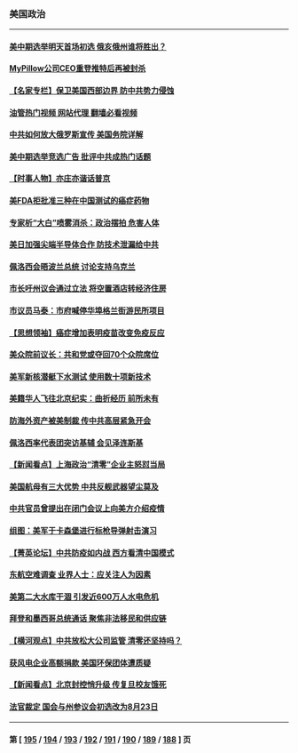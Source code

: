 ### 美国政治
---
#### [美中期选举明天首场初选 俄亥俄州谁将胜出？](../../pages/ncid1078159/n13725682.md?05030845) 
#### [MyPillow公司CEO重登推特后再被封杀](../../pages/ncid1078159/n13725760.md?05030845) 
#### [【名家专栏】保卫美国西部边界 防中共势力侵蚀](../../pages/ncid1078159/n13725525.md?05030845) 
#### [油管热门视频 网站代理 翻墙必看视频](http://209.222.30.114:81/youtube.html?05030845)
#### [中共如何放大俄罗斯宣传 美国务院详解](../../pages/ncid1078159/n13725728.md?05030845) 
#### [美中期选举竞选广告 批评中共成热门话题](../../pages/ncid1078159/n13725722.md?05030845) 
#### [【时事人物】亦庄亦谐话普京](../../pages/ncid1078159/n13717062.md?05030845) 
#### [美FDA拒批准三种在中国测试的癌症药物](../../pages/ncid1078159/n13725655.md?05030845) 
#### [专家析“大白”喷雾消杀：政治摆拍 危害人体](../../pages/ncid1078159/n13725685.md?05030845) 
#### [美日加强尖端半导体合作 防技术泄漏给中共](../../pages/ncid1078159/n13725683.md?05030845) 
#### [佩洛西会晤波兰总统 讨论支持乌克兰](../../pages/ncid1078159/n13725544.md?05030845) 
#### [市长吁州议会通过立法 将空置酒店转经济住房](../../pages/ncid1078159/n13725212.md?05030845) 
#### [市议员马泰：市府喊停华埠格兰街游民所项目](../../pages/ncid1078159/n13725214.md?05030845) 
#### [【思想领袖】癌症增加表明疫苗改变免疫反应](../../pages/ncid1078159/n13723598.md?05030845) 
#### [美众院前议长：共和党或夺回70个众院席位](../../pages/ncid1078159/n13724953.md?05030845) 
#### [美军新核潜艇下水测试  使用数十项新技术](../../pages/ncid1078159/n13724976.md?05030845) 
#### [美籍华人飞往北京纪实：曲折经历 前所未有](../../pages/ncid1078159/n13724892.md?05030845) 
#### [防海外资产被美制裁 传中共高层紧急开会](../../pages/ncid1078159/n13724802.md?05030845) 
#### [佩洛西率代表团突访基辅 会见泽连斯基](../../pages/ncid1078159/n13724678.md?05030845) 
#### [【新闻看点】上海政治“清零”企业主怒怼当局](../../pages/ncid1078159/n13724334.md?05030845) 
#### [美国航母有三大优势 中共反舰武器望尘莫及](../../pages/ncid1078159/n13710322.md?05030845) 
#### [中共官员曾提出在闭门会议上向美方介绍疫情](../../pages/ncid1078159/n13724461.md?05030845) 
#### [组图：美军于卡森堡进行标枪导弹射击演习](../../pages/ncid1078159/n13723972.md?05030845) 
#### [【菁英论坛】中共防疫如内战 西方看清中国模式](../../pages/ncid1078159/n13724211.md?05030845) 
#### [东航空难调查 业界人士：应关注人为因素](../../pages/ncid1078159/n13724333.md?05030845) 
#### [美第二大水库干涸 引发近600万人水电危机](../../pages/ncid1078159/n13724250.md?05030845) 
#### [拜登和墨西哥总统通话 聚焦非法移民和供应链](../../pages/ncid1078159/n13724128.md?05030845) 
#### [【横河观点】中共放松大公司监管 清零还坚持吗？](../../pages/ncid1078159/n13723664.md?05030845) 
#### [获风电企业高额捐款 美国环保团体遭质疑](../../pages/ncid1078159/n13723991.md?05030845) 
#### [【新闻看点】北京封控悄升级 传复旦校友饿死](../../pages/ncid1078159/n13723660.md?05030845) 
#### [法官裁定 国会与州参议会初选改为8月23日](../../pages/ncid1078159/n13723832.md?05030845) 

---
#### 第 [ [195](./195.md?05030845) / [194](./194.md?05030845) / [193](./193.md?05030845) / [192](./192.md?05030845) / [191](./191.md?05030845) / [190](./190.md?05030845) / [189](./189.md?05030845) / [188](./188.md?05030845) ] 页
